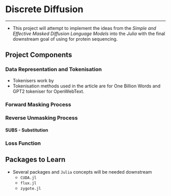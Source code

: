 # Discrete Diffusion
---
- This project will attempt to implement the ideas from the *Simple and Effective Masked Diffusion Language Models* into the *Julia* with the final downstream goal of using for protein sequencing.
## Project Components

### Data Representation and Tokenisation
- Tokenisers work by 
- Tokenisation methods used in the article are for One Billion Words and GPT2 tokeniser for OpenWebText.

### Forward Masking Process

### Reverse Unmasking Process

#### SUBS - Substitution

### Loss Function

## Packages to Learn
- Several packages and `Julia` concepts will be needed downstream 
	- `CUDA.jl`
	- `flux.jl`
	- `zygote.jl`